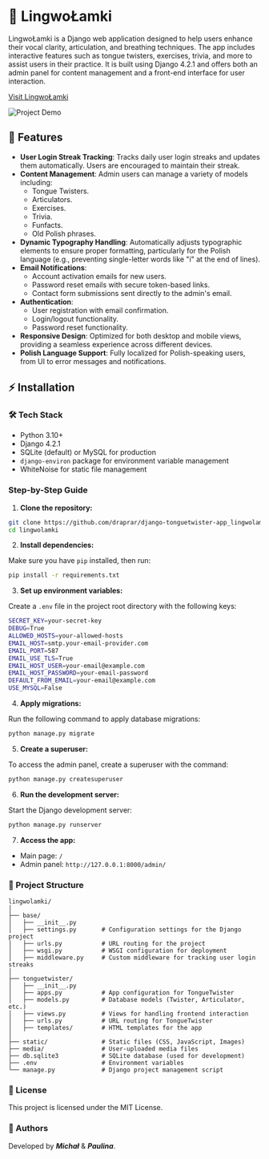 # 🎤 LingwoŁamki

LingwoŁamki is a Django web application designed to help users enhance their vocal clarity, articulation, and breathing techniques. The app includes interactive features such as tongue twisters, exercises, trivia, and more to assist users in their practice. It is built using Django 4.2.1 and offers both an admin panel for content management and a front-end interface for user interaction.

[Visit LingwoŁamki](https://www.lingwolamki.online/)

![Project Demo](tonguetwister/static/assets/ll-demo.gif)

## 🚀 Features

- **User Login Streak Tracking**: Tracks daily user login streaks and updates them automatically. Users are encouraged to maintain their streak.
- **Content Management**: Admin users can manage a variety of models including:
  - Tongue Twisters.
  - Articulators.
  - Exercises.
  - Trivia.
  - Funfacts.
  - Old Polish phrases.
- **Dynamic Typography Handling**: Automatically adjusts typographic elements to ensure proper formatting, particularly for the Polish language (e.g., preventing single-letter words like "i" at the end of lines).
- **Email Notifications**: 
  - Account activation emails for new users.
  - Password reset emails with secure token-based links.
  - Contact form submissions sent directly to the admin's email.
- **Authentication**: 
  - User registration with email confirmation.
  - Login/logout functionality.
  - Password reset functionality.
- **Responsive Design**: Optimized for both desktop and mobile views, providing a seamless experience across different devices.
- **Polish Language Support**: Fully localized for Polish-speaking users, from UI to error messages and notifications.

## ⚡ Installation

### 🛠️ Tech Stack

- Python 3.10+
- Django 4.2.1
- SQLite (default) or MySQL for production
- `django-environ` package for environment variable management
- WhiteNoise for static file management

### Step-by-Step Guide

1. **Clone the repository:**

```bash
git clone https://github.com/draprar/django-tonguetwister-app_lingwolamki.git
cd lingwolamki
```

2. **Install dependencies:**

Make sure you have `pip` installed, then run:

   ```bash
   pip install -r requirements.txt
   ```

3. **Set up environment variables:**

Create a `.env` file in the project root directory with the following keys:

   ```bash
   SECRET_KEY=your-secret-key
   DEBUG=True
   ALLOWED_HOSTS=your-allowed-hosts
   EMAIL_HOST=smtp.your-email-provider.com
   EMAIL_PORT=587
   EMAIL_USE_TLS=True
   EMAIL_HOST_USER=your-email@example.com
   EMAIL_HOST_PASSWORD=your-email-password
   DEFAULT_FROM_EMAIL=your-email@example.com
   USE_MYSQL=False
   ```

4. **Apply migrations:**

Run the following command to apply database migrations:

   ```bash
   python manage.py migrate
   ```

5. **Create a superuser:**

To access the admin panel, create a superuser with the command:

   ```bash
   python manage.py createsuperuser
   ```

6. **Run the development server:**

Start the Django development server:

   ```bash
   python manage.py runserver
   ```
7. **Access the app:**

- Main page: `/`
- Admin panel: `http://127.0.0.1:8000/admin/`

### 🌿 Project Structure
```tree
lingwolamki/
│
├── base/
│   ├── __init__.py
│   ├── settings.py       # Configuration settings for the Django project
│   ├── urls.py           # URL routing for the project
│   ├── wsgi.py           # WSGI configuration for deployment
│   ├── middleware.py     # Custom middleware for tracking user login streaks
│
├── tonguetwister/
│   ├── __init__.py
│   ├── apps.py           # App configuration for TongueTwister
│   ├── models.py         # Database models (Twister, Articulator, etc.)
│   ├── views.py          # Views for handling frontend interaction
│   ├── urls.py           # URL routing for TongueTwister
│   ├── templates/        # HTML templates for the app
│
├── static/               # Static files (CSS, JavaScript, Images)
├── media/                # User-uploaded media files
├── db.sqlite3            # SQLite database (used for development)
├── .env                  # Environment variables
└── manage.py             # Django project management script
```

### 📜 License
This project is licensed under the MIT License.

### 👤 Authors
Developed by ***Michał*** & ***Paulina***.
